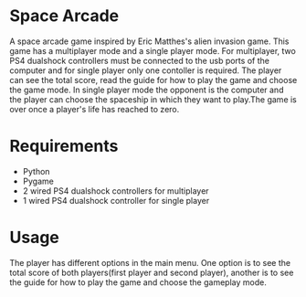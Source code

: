 # Space Arcade
 A space arcade game inspired by Eric Matthes's alien invasion game. This game has a multiplayer mode and a single player mode. For multiplayer, two PS4 dualshock controllers must be connected to the usb ports of the computer and for single player only one contoller is required. The player can see the total score, read the guide for how to play the game and choose the game mode. In single player mode the opponent is the computer and the player can choose the spaceship in which they want to play.The game is over once a player's life has reached to zero.

# Requirements
- Python 
- Pygame 
- 2 wired PS4 dualshock controllers for multiplayer
- 1 wired PS4 dualshock controller for single player

# Usage 
The player has different options in the main menu. One option is to see the total score of both players(first player and second player), another is to see the guide for how to play the game and choose the gameplay mode. 